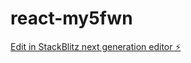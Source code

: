 # react-my5fwn

[Edit in StackBlitz next generation editor ⚡️](https://stackblitz.com/~/github.com/aryanurprasetya/react-my5fwn)